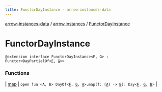 ```yaml
---
title: FunctorDayInstance - arrow-instances-data
---
```


[arrow-instances-data](../../index.html) / [arrow.instances](../index.html) / [FunctorDayInstance](./index.html)

# FunctorDayInstance

`@extension interface FunctorDayInstance<F, G> : Functor<DayPartialOf<`[`F`](index.html#F)`, `[`G`](index.html#G)`>>`

### Functions

| [map](map.html) | `open fun <A, B> DayOf<`[`F`](index.html#F)`, `[`G`](index.html#G)`, `[`A`](map.html#A)`>.map(f: (`[`A`](map.html#A)`) -> `[`B`](map.html#B)`): Day<`[`F`](index.html#F)`, `[`G`](index.html#G)`, `[`B`](map.html#B)`>` |


